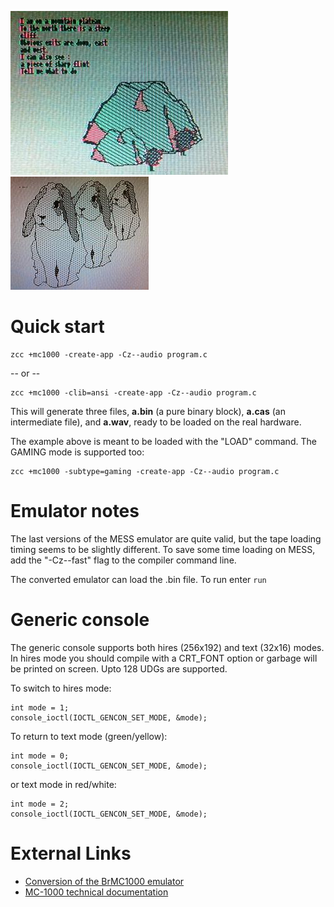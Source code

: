 
![](images/platform/mc1000-adva.jpg) ![](images/platform/mc1000_rabbits.jpg)


# Quick start

    zcc +mc1000 -create-app -Cz--audio program.c

-- or --

    zcc +mc1000 -clib=ansi -create-app -Cz--audio program.c


This will generate three files, **a.bin** (a pure binary block), **a.cas** (an intermediate file), and **a.wav**, ready to be loaded on the real hardware.

The example above is meant to be loaded with the "LOAD" command.  The GAMING mode is supported too:


    zcc +mc1000 -subtype=gaming -create-app -Cz--audio program.c


# Emulator notes

The last versions of the MESS emulator are quite valid, but the tape loading timing seems to be slightly different.
To save some time loading on MESS, add the "-Cz--fast" flag to the compiler command line.

The converted emulator can load the .bin file. To run enter `run`

# Generic console

The generic console supports both hires (256x192) and text (32x16) modes. In hires mode you should compile with a CRT_FONT option or garbage will be printed on screen. Upto 128 UDGs are supported. 

To switch to hires mode:

    int mode = 1;
    console_ioctl(IOCTL_GENCON_SET_MODE, &mode);

To return to text mode (green/yellow):

    int mode = 0;
    console_ioctl(IOCTL_GENCON_SET_MODE, &mode);

or text mode in red/white:

    int mode = 2;
    console_ioctl(IOCTL_GENCON_SET_MODE, &mode);


# External Links

* [Conversion of the BrMC1000 emulator](https://github.com/suborb/MC1000Emulator)
* [MC-1000 technical documentation](http://files.datassette.org/manuais/manual_referenciamc1000.pdf)
